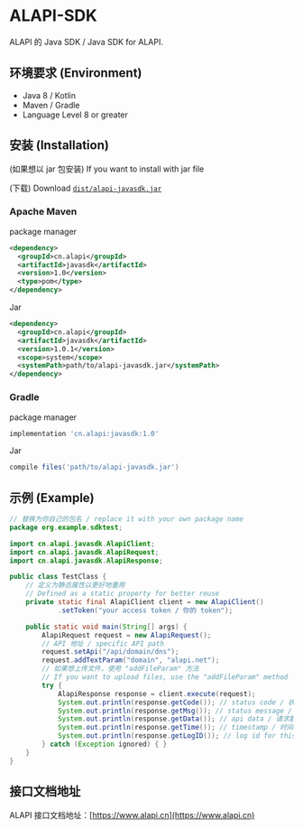 # ALAPI-SDK
ALAPI 的 Java SDK / Java SDK for ALAPI.

## 环境要求 (Environment)
 - Java 8 / Kotlin
 - Maven / Gradle
 - Language Level 8 or greater

## 安装 (Installation)
(如果想以 jar 包安装) If you want to install with jar file

(下载) Download [`dist/alapi-javasdk.jar`](dist/alapi-javasdk.jar)

### Apache Maven
package manager
```xml
<dependency>
  <groupId>cn.alapi</groupId>
  <artifactId>javasdk</artifactId>
  <version>1.0</version>
  <type>pom</type>
</dependency>
```

Jar
```xml
<dependency>
  <groupId>cn.alapi</groupId>
  <artifactId>javasdk</artifactId>
  <version>1.0.1</version>
  <scope>system</scope>
  <systemPath>path/to/alapi-javasdk.jar</systemPath>
</dependency>
```

### Gradle

package manager
```groovy
implementation 'cn.alapi:javasdk:1.0'
```

Jar
```groovy
compile files('path/to/alapi-javasdk.jar')
```


## 示例 (Example)
```java
// 替换为你自己的包名 / replace it with your own package name
package org.example.sdktest;

import cn.alapi.javasdk.AlapiClient;
import cn.alapi.javasdk.AlapiRequest;
import cn.alapi.javasdk.AlapiResponse;

public class TestClass {
    // 定义为静态属性以更好地重用
    // Defined as a static property for better reuse
    private static final AlapiClient client = new AlapiClient()
            .setToken("your access token / 你的 token");

    public static void main(String[] args) {
        AlapiRequest request = new AlapiRequest();
        // API 地址 / specific API path
        request.setApi("/api/domain/dns");
        request.addTextParam("domain", "alapi.net");
        // 如果想上传文件，使用 "addFileParam" 方法
        // If you want to upload files, use the "addFileParam" method
        try {
            AlapiResponse response = client.execute(request);
            System.out.println(response.getCode()); // status code / 状态码
            System.out.println(response.getMsg()); // status message / 状态消息
            System.out.println(response.getData()); // api data / 请求数据
            System.out.println(response.getTime()); // timestamp / 时间戳
            System.out.println(response.getLogID()); // log id for this request / 本次请求记录 ID
        } catch (Exception ignored) { }
    }
}
```

## 接口文档地址
ALAPI 接口文档地址：[https://www.alapi.cn](https://www.alapi.cn)